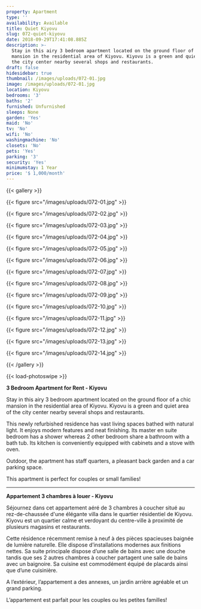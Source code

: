 ```yaml
---
property: Apartment
type: ''
availability: Available
title: Quiet Kiyovu
slug: 072-quiet-kiyovu
date: 2018-09-29T17:41:08.885Z
description: >-
  Stay in this airy 3 bedroom apartment located on the ground floor of a chic
  mansion in the residential area of Kiyovu. Kiyovu is a green and quiet area of
  the city center nearby several shops and restaurants.
draft: false
hidesidebar: true
thumbnail: /images/uploads/072-01.jpg
image: /images/uploads/072-01.jpg
location: Kiyovu
bedrooms: '3'
baths: '2'
furnished: Unfurnished
sleeps: None
garden: 'Yes'
maid: 'No'
tv: 'No'
wifi: 'No'
washingmachine: 'No'
closets: 'No'
pets: 'Yes'
parking: '3'
security: 'Yes'
minimumstay: 1 Year
price: '$ 1,000/month'
---
```

{{< gallery >}}

{{< figure src="/images/uploads/072-01.jpg" >}}

{{< figure src="/images/uploads/072-02.jpg" >}}

{{< figure src="/images/uploads/072-03.jpg" >}}

{{< figure src="/images/uploads/072-04.jpg" >}}

{{< figure src="/images/uploads/072-05.jpg" >}}

{{< figure src="/images/uploads/072-06.jpg" >}}

{{< figure src="/images/uploads/072-07.jpg" >}}

{{< figure src="/images/uploads/072-08.jpg" >}}

{{< figure src="/images/uploads/072-09.jpg" >}}

{{< figure src="/images/uploads/072-10.jpg" >}}

{{< figure src="/images/uploads/072-11.jpg" >}}

{{< figure src="/images/uploads/072-12.jpg" >}}

{{< figure src="/images/uploads/072-13.jpg" >}}

{{< figure src="/images/uploads/072-14.jpg" >}}

{{< /gallery >}}

{{< load-photoswipe >}}

**3 Bedroom Apartment for Rent - Kiyovu**

Stay in this airy 3 bedroom apartment located on the ground floor of a chic mansion in the residential area of Kiyovu. Kiyovu is a green and quiet area of the city center nearby several shops and restaurants.

This newly refurbished residence has vast living spaces bathed with natural light. It enjoys modern features and neat finishing. Its master en suite bedroom has a shower whereas 2 other bedroom share a bathroom with a bath tub. Its kitchen is conveniently equipped with cabinets and a stove with oven.  

Outdoor, the apartment has staff quarters, a pleasant back garden and a car parking space.

This apartment is perfect for couples or small families! 

- - -

**Appartement 3 chambres à louer - Kiyovu**

Séjournez dans cet appartement aéré de 3 chambres à coucher situé au rez-de-chaussée d'une élégante villa dans le quartier résidentiel de Kiyovu. Kiyovu est un quartier calme et verdoyant du centre-ville à proximité de plusieurs magasins et restaurants.

Cette résidence récemment remise à neuf à des pièces spacieuses baignée de lumière naturelle. Elle dispose d’installations modernes aux finitions nettes. Sa suite principale dispose d’une salle de bains avec une douche tandis que ses 2 autres chambres à coucher partagent une salle de bains avec un baignoire. Sa cuisine est commodément équipé de placards ainsi que d’une cuisinière. 

A l’extérieur, l’appartement a des annexes, un jardin arrière agréable et un grand parking.

L’appartement est parfait pour les couples ou les petites familles!
